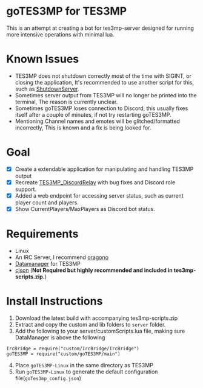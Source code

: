 # goTES3MP for TES3MP

This is an attempt at creating a bot for tes3mp-server designed for running more intensive operations with minimal lua.

# Known Issues
* TES3MP does not shutdown correctly most of the time with SIGINT, or closing the application, It's recommended to use another script for this, such as [ShutdownServer](https://github.com/tes3mp-scripts/ShutdownServer).
* Sometimes server output from TES3MP will no longer be printed into the terminal, The reason is currently unclear.
* Sometimes goTES3MP loses connection to Discord, this usually fixes itself after a couple of minutes, if not try restarting goTES3MP. 
* Mentioning Channel names and emotes will be glitched/formatted incorrectly, This is known and a fix is being looked for.

# Goal
- [X] Create a extendable application for manipulating and handling TES3MP output
- [x] Recreate [TES3MP_DiscordRelay](https://github.com/HotaruBlaze/TES3MP_DiscordRelay) with bug fixes and Discord role support.
- [X] Added a web endpoint for accessing server status, such as current player count and players.
- [X] Show CurrentPlayers/MaxPlayers as Discord bot status.

# Requirements
- Linux 
- An IRC Server, I recommend [oragono](https://github.com/oragono/oragono)
- [Datamanager](https://github.com/tes3mp-scripts/DataManager) for TES3MP
- [cjson](https://github.com/TES3MP/lua-cjson) (**Not Required but highly recommended and included in tes3mp-scripts.zip.**)
# Install Instructions
1. Download the latest build with accompanying tes3mp-scripts.zip 
2. Extract and copy the custom and lib folders to `server` folder.
3. Add the following to your server/customScripts.lua file, making sure DataManager is above the following
```
IrcBridge = require("custom/IrcBridge/IrcBridge")
goTES3MP = require("custom/goTES3MP/main")
```
4. Place `goTES3MP-Linux` in the same directory as TES3MP
5. Run `goTES3MP-Linux` to generate the default configuration file(`goTes3mp_config.json`)
